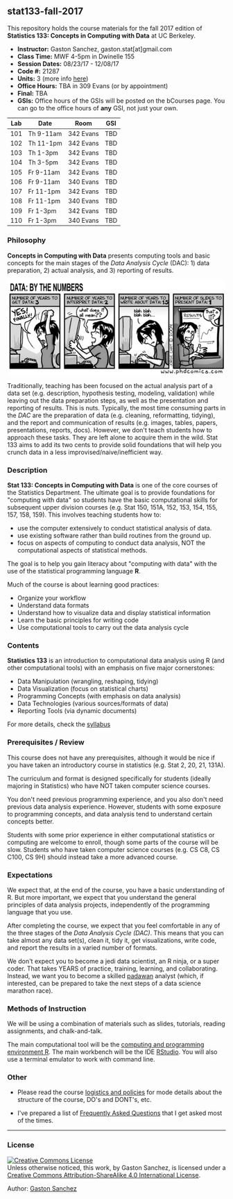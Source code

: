 ## stat133-fall-2017

This repository holds the course materials for the fall 2017 edition of 
__Statistics 133: Concepts in Computing with Data__ at UC Berkeley.


- __Instructor:__ Gaston Sanchez, gaston.stat[at]gmail.com
- __Class Time:__ MWF 4-5pm in Dwinelle 155
- __Session Dates:__ 08/23/17 - 12/08/17
- __Code #:__ 21287
- __Units:__ 3 (more info [here](http://classes.berkeley.edu/content/2017-fall-stat-133-001-lec-001))
- __Office Hours:__ TBA in 309 Evans (or by appointment)
- __Final:__ TBA
- __GSIs:__ Office hours of the GSIs will be posted on the bCourses page. 
You can go to the office hours of __any__ GSI, not just your own.


| Lab | Date       | Room         | GSI             |
|-----|------------|--------------|-----------------|
| 101 | Th 9-11am  | 342 Evans    | TBD   |
| 102 | Th 11-1pm  | 342 Evans    | TBD   |
| 103 | Th 1-3pm   | 342 Evans    | TBD   |
| 104 | Th 3-5pm   | 342 Evans    | TBD   |
| 105 | Fr 9-11am  | 342 Evans    | TBD   |
| 106 | Fr 9-11am  | 340 Evans    | TBD   |
| 107 | Fr 11-1pm  | 342 Evans    | TBD   |
| 108 | Fr 11-1pm  | 340 Evans    | TBD   |
| 109 | Fr 1-3pm   | 342 Evans    | TBD   |
| 110 | Fr 1-3pm   | 340 Evans    | TBD   |



### Philosophy

__Concepts in Computing with Data__ presents computing tools and basic concepts 
for the main stages of the _Data Analysis Cycle_ (DAC): 1) data preparation, 
2) actual analysis, and 3) reporting of results. 

![Data by the numbers](images/data-by-the-numbers.png)

Traditionally, teaching has been focused on the actual analysis part of a data 
set (e.g. description, hypothesis testing, modeling, validation) while leaving 
out the data preparation steps, as well as the presentation and reporting of results. 
This is nuts. Typically, the most time consuming parts in the _DAC_ are the 
preparation of data (e.g. cleaning, reformatting, tidying), and the report and 
communication of results (e.g. images, tables, papers, presentations, reports, docs). 
However, we don't teach students how to approach these tasks. They are left alone 
to acquire them in the wild. Stat 133 aims to add its two cents to provide solid 
foundations that will help you crunch data in a less 
improvised/naive/inefficient way.


### Description

__Stat 133: Concepts in Computing with Data__ is one of the core courses 
of the Statistics Department. 
The ultimate goal is to provide foundations for "computing with data" so students 
have the basic computational skills for subsequent 
upper division courses (e.g. Stat 150, 151A, 152, 153, 154, 155, 157, 158, 159).
This involves teaching students how to:

- use the computer extensively to conduct statistical analysis of data.
- use existing software rather than build routines from the ground up.
- focus on aspects of computing to conduct data analysis, NOT the 
computational aspects of statistical methods.

The goal is to help you gain literacy about "computing with data" with the use
of the statistical programming language __R__. 

Much of the course is about learning good practices:

- Organize your workflow
- Understand data formats
- Understand how to visualize data and display statistical information
- Learn the basic principles for writing code
- Use computational tools to carry out the data analysis cycle



### Contents

__Statistics 133__ is an introduction to computational data analysis using R 
(and other computational tools) with an emphasis on five major cornerstones:

- Data Manipulation (wrangling, reshaping, tidying)
- Data Visualization (focus on statistical charts)
- Programming Concepts (with emphasis on data analysis)
- Data Technologies (various sources/formats of data)
- Reporting Tools (via dynamic documents)

For more details, check the [syllabus](syllabus/README.md)


### Prerequisites / Review

This course does not have any prerequisites, although it would be nice if you 
have taken an introductory course in statistics (e.g. Stat 2, 20, 21, 131A). 

The curriculum and format is designed specifically for students (ideally 
majoring in Statistics) who have NOT taken computer science courses.

You don't need previous programming experience, and you also don't need previous
data analysis experience. However, students with some exposure to programming
concepts, and data analysis tend to understand certain concepts better.

Students with some prior experience in either computational statistics 
or computing are welcome to enroll, though some parts of the course will be slow. 
Students who have taken computer science courses (e.g. CS C8, CS C100, CS 9H) 
should instead take a more advanced course.



### Expectations

We expect that, at the end of the course, you have a basic understanding of R. 
But more important, we expect that you understand the general principles of 
data analysis projects, independently of the programming
language that you use.

After completing the course, we expect that you feel comfortable in any of 
the three stages of the _Data Analysis Cycle (DAC)_. This means that 
you can take almost any data set(s), clean it, tidy it, get visualizations, 
write code, and report the results in a varied number of formats.

We don't expect you to become a jedi data scientist, an R ninja, or a super coder. 
That takes YEARS of practice, training, learning, and collaborating. Instead, 
we want you to become a skilled [padawan](http://starwars.wikia.com/wiki/Padawan) 
analyst (which, if interested, can be prepared to take the next steps of a data 
science marathon race).



### Methods of Instruction

We will be using a combination of materials such as slides, tutorials, 
reading assignments, and chalk-and-talk.

The main computational tool will be the [computing and programming environment R](https://www.r-project.org/). 
The main workbench will be the IDE [RStudio](https://www.rstudio.com/).
You will also use a terminal emulator to work with command line.



### Other

- Please read the course [logistics and policies](syllabus/policies.md) for mode details
about the structure of the course, DO's and DONT's, etc.

- I've prepared a list of [Frequently Asked Questions](syllabus/faqs.md) that I get asked 
most of the times.



-----

### License

<a rel="license" href="http://creativecommons.org/licenses/by-sa/4.0/"><img alt="Creative Commons License" style="border-width:0" src="https://i.creativecommons.org/l/by-sa/4.0/88x31.png" /></a><br />Unless otherwise noticed, this work, by Gaston Sanchez, is licensed under a <a rel="license" href="http://creativecommons.org/licenses/by-sa/4.0/">Creative Commons Attribution-ShareAlike 4.0 International License</a>.

Author: [Gaston Sanchez](http://gastonsanchez.com)
